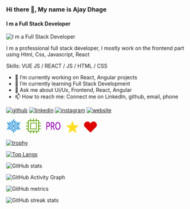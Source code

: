 ### Hi there 👋, My name is Ajay Dhage
#### I m a Full Stack Developer
![I m a Full Stack Developer](https://source.unsplash.com/user/erondu/1600x900)

I m a professional full stack developer, I mostly work on the frontend part using Html, Css, Javascript, React 

Skills: VUE JS / REACT / JS / HTML / CSS

- 🔭 I’m currently working on React, Angular projects  
- 🌱 I’m currently learning Full Stack Development 
- 💬 Ask me about Ui/Ux, Frontend, React, Angular  
- 📫 How to reach me: Connect me on LinkedIn, github, email, phone  


[<img src='https://cdn.jsdelivr.net/npm/simple-icons@3.0.1/icons/github.svg' alt='github' height='40'>](https://github.com/githubajaydhage)  [<img src='https://cdn.jsdelivr.net/npm/simple-icons@3.0.1/icons/linkedin.svg' alt='linkedin' height='40'>](https://www.linkedin.com/in/https://www.linkedin.com/in/ajay-dhage-88aab9164/)  [<img src='https://cdn.jsdelivr.net/npm/simple-icons@3.0.1/icons/instagram.svg' alt='instagram' height='40'>](https://www.instagram.com/_ajay_dhage_/)  [<img src='https://cdn.jsdelivr.net/npm/simple-icons@3.0.1/icons/icloud.svg' alt='website' height='40'>](https://nifty-johnson-27cfaa.netlify.app/)  

<a href='https://archiveprogram.github.com/'><img src='https://raw.githubusercontent.com/acervenky/animated-github-badges/master/assets/acbadge.gif' width='40' height='40'></a> <a href='https://docs.github.com/en/developers'><img src='https://raw.githubusercontent.com/acervenky/animated-github-badges/master/assets/devbadge.gif' width='40' height='40'></a> <a href='https://github.com/pricing'><img src='https://raw.githubusercontent.com/acervenky/animated-github-badges/master/assets/pro.gif' width='40' height='40'></a> <a href='https://stars.github.com/'><img src='https://raw.githubusercontent.com/acervenky/animated-github-badges/master/assets/starbadge.gif' width='35' height='35'></a> <a href='https://docs.github.com/en/github/supporting-the-open-source-community-with-github-sponsors'><img src='https://raw.githubusercontent.com/acervenky/animated-github-badges/master/assets/sponsorbadge.gif' width='35' height='35'></a> 

[![trophy](https://github-profile-trophy.vercel.app/?username=githubajaydhage)](https://github.com/ryo-ma/github-profile-trophy)

[![Top Langs](https://github-readme-stats.vercel.app/api/top-langs/?username=githubajaydhage)](https://github.com/anuraghazra/github-readme-stats)

![GitHub stats](https://github-readme-stats.vercel.app/api?username=githubajaydhage&show_icons=true)  

![GitHub Activity Graph](https://activity-graph.herokuapp.com/graph?username=githubajaydhage)  

![GitHub metrics](https://metrics.lecoq.io/githubajaydhage)  

![GitHub streak stats](https://github-readme-streak-stats.herokuapp.com/?user=githubajaydhage)  



<!--
**githubajaydhage/githubajaydhage** is a ✨ _special_ ✨ repository because its `README.md` (this file) appears on your GitHub profile.

Here are some ideas to get you started:

- 🔭 I’m currently working on ...
- 🌱 I’m currently learning ...
- 👯 I’m looking to collaborate on ...
- 🤔 I’m looking for help with ...
- 💬 Ask me about ...
- 📫 How to reach me: ...
- 😄 Pronouns: ...
- ⚡ Fun fact: ...
-->
